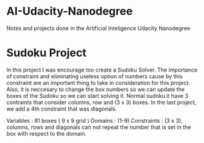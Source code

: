 # AI-Udacity-Nanodegree
Notes and projects done in the Artificial Inteligence Udacity Nanodegree

# Sudoku Project

In this project I was encourage too create a Sudoku Solver.
The importance of constraint and eliminating useless option of numbers cause by this constraint are an important thing to take in consideration for this project. Also, it is neccesary to change the box numbers so we can update the boxes of the Sudoku so we can start solving it.
Normal sudoku it have 3 contraints that consider columns, row and (3 x 3) boxes. In the last project, we add a 4th constraint that was diagonals.


Variables : 81 boxes ( 9 x 9 grid )
Domains : (1-9)
Constraints : (3 x 3), columns, rows and diagonals can not repeat the number that is set in the box with respect to the domain.
